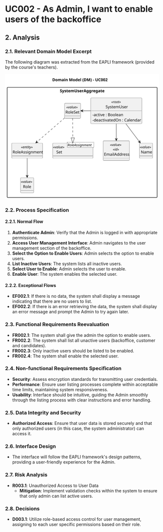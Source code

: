 # UC002 - As Admin, I want to enable users of the backoffice

## 2. Analysis

### 2.1. Relevant Domain Model Excerpt

The following diagram was extracted from the EAPLI framework (provided by the course's teachers).

![UC001 - Domain Model](svg/uc002-domain-model.svg)

### 2.2. Process Specification

#### 2.2.1. Normal Flow
1. **Authenticate Admin**: Verify that the Admin is logged in with appropriate permissions.
2. **Access User Management Interface**: Admin navigates to the user management section of the backoffice.
3. **Select the Option to Enable Users**: Admin selects the option to enable users.
4. **List Inactive Users**: The system lists all inactive users.
5. **Select User to Enable**: Admin selects the user to enable.
6. **Enable User**: The system enables the selected user.

#### 2.2.2. Exceptional Flows
- **EF002.1**: If there is no data, the system shall display a message indicating that there are no users to list.
- **EF002.2**: If there is an error retrieving the data, the system shall display an error message and prompt the Admin to try again later.

### 2.3. Functional Requirements Reevaluation
- **FR002.1**: The system shall give the admin the option to enable users.
- **FR002.2**: The system shall list all unactive users (backoffice, customer and candidates).
- **FR002.3**: Only inactive users should be listed to be enabled.
- **FR002.4**: The system shall enable the selected user.

### 2.4. Non-functional Requirements Specification
- **Security**: Assess encryption standards for transmitting user credentials.
- **Performance**: Ensure user listing processes complete within acceptable time limits, maintaining system responsiveness.
- **Usability**: Interface should be intuitive, guiding the Admin smoothly through the listing process with clear instructions and error handling.

### 2.5. Data Integrity and Security
- **Authorized Access**: Ensure that user data is stored securely and that only authorized users (in this case, the system administrator) can access it.

### 2.6. Interface Design
- The interface will follow the EAPLI framework's design patterns, providing a user-friendly experience for the Admin.

### 2.7. Risk Analysis
- **R003.1**: Unauthorized Access to User Data
    - **Mitigation**: Implement validation checks within the system to ensure that only admin can list active users.

### 2.8. Decisions
- **D003.1**: Utilize role-based access control for user management, assigning to each user specific permissions based on their role.